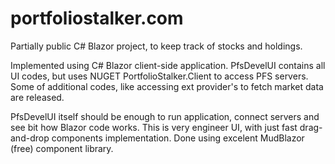 # portfoliostalker.com
Partially public C# Blazor project, to keep track of stocks and holdings.

Implemented using C# Blazor client-side application. PfsDevelUI contains all UI codes, but uses NUGET PortfolioStalker.Client to access PFS servers.
Some of additional codes, like accessing ext provider's to fetch market data are released.

PfsDevelUI itself should be enough to run application, connect servers and see bit how Blazor code works. This is very engineer UI, 
with just fast drag-and-drop components implementation. Done using excelent MudBlazor (free) component library.
